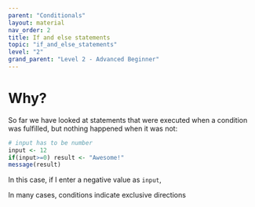 ```yaml
---
parent: "Conditionals"
layout: material 
nav_order: 2
title: If and else statements 
topic: "if_and_else_statements"
level: "2"
grand_parent: "Level 2 - Advanced Beginner"
---
```


# Why?

So far we have looked at statements that were executed when a condition was fulfilled, but nothing happened when it was not:

```R
# input has to be number
input <- 12
if(input>=0) result <- "Awesome!"
message(result)
```

In this case, if I enter a negative value as `input`, 

In many cases, conditions indicate exclusive directions

